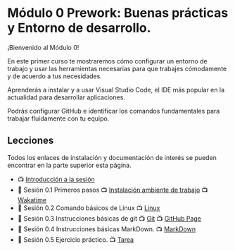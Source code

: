 # Módulo 0 Prework: Buenas prácticas y Entorno de desarrollo.

¡Bienvenido al Módulo 0!

En este primer curso te mostraremos cómo configurar un entorno de trabajo y usar las herramientas necesarias para que trabajes cómodamente y de acuerdo a tus necesidades.

Aprenderás a instalar y a usar Visual Studio Code, el IDE más popular en la actualidad para desarrollar aplicaciones.

Podrás configurar GitHub e identificar los comandos fundamentales para trabajar fluidamente con tu equipo.

## Lecciones
Todos los enlaces de instalación y documentación de interés se pueden encontrar en la parte superior esta página.

- :tv: [Introducción a la sesión](https://www.youtube.com/watch?v=ixxqCaLAZys&list=PLCJVwfWFCVit5EDdoetU348Z2irM9148j&index=2&t=1s)
- :notebook: Sesión 0.1 Primeros pasos  :tv: [Instalación ambiente de trabajo](https://www.youtube.com/watch?v=o8ug9hMEeK0&list=PLCJVwfWFCVit5EDdoetU348Z2irM9148j&index=2&ab_channel=AgileInnova)  :tv: [Wakatime](https://www.youtube.com/watch?v=0Rrq53mOPPc&list=PLCJVwfWFCVit5EDdoetU348Z2irM9148j&index=3&ab_channel=AgileInnova)
- :notebook: Sesión 0.2 Comando básicos de Linux  :tv: [Linux](https://www.youtube.com/watch?v=bwvyhMRBMnQ&list=PLCJVwfWFCVit5EDdoetU348Z2irM9148j&index=4&ab_channel=AgileInnova)
- :notebook: Sesión 0.3 Instrucciones básicas de git  :tv: [Git](https://www.youtube.com/watch?v=EhPeURxzF9E&list=PLCJVwfWFCVit5EDdoetU348Z2irM9148j&index=5&ab_channel=AgileInnova)  :tv: [GitHub Page](https://www.youtube.com/watch?v=XHCLfAfnlyM&list=PLCJVwfWFCVit5EDdoetU348Z2irM9148j&index=6&ab_channel=AgileInnova)
- :notebook: Sesión 0.4 Instrucciones básicas MarkDown. :tv: [MarkDown](https://www.youtube.com/watch?v=A8RO21ZYrMA&list=PLCJVwfWFCVit5EDdoetU348Z2irM9148j&index=7&ab_channel=AgileInnova)
- :notebook: Sesión 0.5 Ejercicio práctico. :tv: [Tarea](https://www.youtube.com/watch?v=IzJCNlc1g2M&list=PLCJVwfWFCVit5EDdoetU348Z2irM9148j&index=8&ab_channel=AgileInnova)
